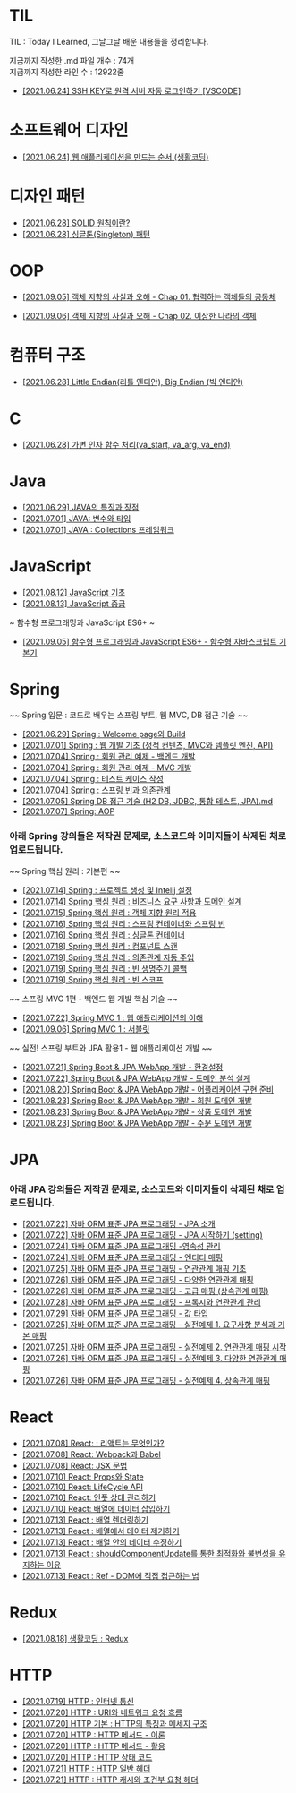 # TIL

TIL : Today I Learned, 그날그날 배운 내용들을 정리합니다.

지금까지 작성한 .md 파일 개수 : 74개 <br />
지금까지 작성한 라인 수 : 12922줄 <br />

- [[2021.06.24]  SSH KEY로 원격 서버 자동 로그인하기 [VSCODE]](https://github.com/LemonDouble/TIL/blob/main/setting_development_environment/SSH%20KEY%EB%A1%9C%20%EC%9B%90%EA%B2%A9%20%EC%84%9C%EB%B2%84%20%EC%9E%90%EB%8F%99%20%EB%A1%9C%EA%B7%B8%EC%9D%B8%ED%95%98%EA%B8%B0%20%5BVSCODE%5D.md)

# 소프트웨어 디자인

- [[2021.06.24] 웹 애플리케이션을 만드는 순서 (생활코딩)](<https://github.com/LemonDouble/TIL/blob/main/software_design/%EC%9B%B9%20%EC%95%A0%ED%94%8C%EB%A6%AC%EC%BC%80%EC%9D%B4%EC%85%98%20%EB%A7%8C%EB%93%A4%EA%B8%B0%20-%20%EC%9B%B9%20%EC%95%A0%ED%94%8C%EB%A6%AC%EC%BC%80%EC%9D%B4%EC%85%98%EC%9D%84%20%EB%A7%8C%EB%93%9C%EB%8A%94%20%EC%88%9C%EC%84%9C%20(%EC%83%9D%ED%99%9C%EC%BD%94%EB%94%A9).md>)

# 디자인 패턴

- [[2021.06.28] SOLID 원칙이란?](https://github.com/LemonDouble/TIL/blob/main/design_pattern/SOLID%20%EC%9B%90%EC%B9%99%EC%9D%B4%EB%9E%80.md)
- [[2021.06.28] 싱글톤(Singleton) 패턴](<https://github.com/LemonDouble/TIL/blob/main/design_pattern/%EC%8B%B1%EA%B8%80%ED%86%A4(Singleton)%20%ED%8C%A8%ED%84%B4.md>)

# OOP
- [[2021.09.05] 객체 지향의 사실과 오해 - Chap 01. 협력하는 객체들의 공동체](https://github.com/LemonDouble/TIL/blob/main/OOP/%EA%B0%9D%EC%B2%B4%20%EC%A7%80%ED%96%A5%EC%9D%98%20%EC%82%AC%EC%8B%A4%EA%B3%BC%20%EC%98%A4%ED%95%B4%20-%20Chap%2001%20%ED%98%91%EB%A0%A5%ED%95%98%EB%8A%94%20%EA%B0%9D%EC%B2%B4.md)

- [[2021.09.06] 객체 지향의 사실과 오해 - Chap 02. 이상한 나라의 객체](https://github.com/LemonDouble/TIL/blob/main/OOP/%EA%B0%9D%EC%B2%B4%20%EC%A7%80%ED%96%A5%EC%9D%98%20%EC%82%AC%EC%8B%A4%EA%B3%BC%20%EC%98%A4%ED%95%B4%20-%20Chap%2002%20%EC%9D%B4%EC%83%81%ED%95%9C%20%EB%82%98%EB%9D%BC%EC%9D%98%20%EA%B0%9D%EC%B2%B4.md)

# 컴퓨터 구조

- [[2021.06.28] Little Endian(리틀 엔디안), Big Endian (빅 엔디안)](<https://github.com/LemonDouble/TIL/blob/main/computer_architecture/Little%20Endian(%EB%A6%AC%ED%8B%80%20%EC%97%94%EB%94%94%EC%95%88)%2C%20Big%20Endian%20(%EB%B9%85%20%EC%97%94%EB%94%94%EC%95%88).md>)

# C

- [[2021.06.28] 가변 인자 함수 처리(va_start, va_arg, va_end)](<https://github.com/LemonDouble/TIL/blob/main/C/%EA%B0%80%EB%B3%80%20%EC%9D%B8%EC%9E%90%20%ED%95%A8%EC%88%98%20%EC%B2%98%EB%A6%AC(va_start%2C%20va_arg%2C%20va_end).md>)

# Java

- [[2021.06.29] JAVA의 특징과 장점](https://github.com/LemonDouble/TIL/blob/main/java/JAVA%EC%9D%98%20%ED%8A%B9%EC%A7%95%EA%B3%BC%20%EC%9E%A5%EC%A0%90.md)
- [[2021.07.01] JAVA: 변수와 타입](https://github.com/LemonDouble/TIL/blob/main/java/JAVA%20%EB%B3%80%EC%88%98%EC%99%80%20%ED%83%80%EC%9E%85%20.md)
- [[2021.07.01] JAVA : Collections 프레임워크](https://github.com/LemonDouble/TIL/blob/main/java/JAVA%20Collections%20%ED%94%84%EB%A0%88%EC%9E%84%EC%9B%8C%ED%81%AC.md)

# JavaScript

- [[2021.08.12] JavaScript 기초](https://github.com/LemonDouble/TIL/blob/main/JavaScript/JavaScript%20%EA%B8%B0%EC%B4%88.md)
- [[2021.08.13] JavaScript 중급](https://github.com/LemonDouble/TIL/blob/main/JavaScript/Javascript%20%EC%A4%91%EA%B8%89.md)

~ 함수형 프로그래밍과 JavaScript ES6+ ~

- [[2021.09.05] 함수형 프로그래밍과 JavaScript ES6+ - 함수형 자바스크립트 기본기
](https://github.com/LemonDouble/TIL/blob/main/JavaScript/%ED%95%A8%EC%88%98%ED%98%95%20%ED%94%84%EB%A1%9C%EA%B7%B8%EB%9E%98%EB%B0%8D%EA%B3%BC%20JavaScript%20ES6%2B%20-%20%ED%95%A8%EC%88%98%ED%98%95%20%EC%9E%90%EB%B0%94%EC%8A%A4%ED%81%AC%EB%A6%BD%ED%8A%B8%20%EA%B8%B0%EB%B3%B8%EA%B8%B0.md)

# Spring

~~ Spring 입문 : 코드로 배우는 스프링 부트, 웹 MVC, DB 접근 기술 ~~

- [[2021.06.29] Spring : Welcome page와 Build](https://github.com/LemonDouble/TIL/blob/main/spring/Spring%20Welcome%20page%EC%99%80%20Build.md)
- [[2021.07.01] Spring : 웹 개발 기초 (정적 컨텐츠, MVC와 템플릿 엔진, API)](<https://github.com/LemonDouble/TIL/blob/main/spring/Spring%20%EC%9B%B9%20%EA%B0%9C%EB%B0%9C%20%EA%B8%B0%EC%B4%88%20(%EC%A0%95%EC%A0%81%20%EC%BB%A8%ED%85%90%EC%B8%A0%2C%20MVC%EC%99%80%20%ED%85%9C%ED%94%8C%EB%A6%BF).md>)
- [[2021.07.04] Spring : 회원 관리 예제 - 백엔드 개발](https://github.com/LemonDouble/TIL/blob/main/spring/Spring%20%ED%9A%8C%EC%9B%90%20%EA%B4%80%EB%A6%AC%20%EC%98%88%EC%A0%9C%20-%20%EB%B0%B1%EC%97%94%EB%93%9C%20%EA%B0%9C%EB%B0%9C.md)
- [[2021.07.04] Spring : 회원 관리 예제 - MVC 개발](https://github.com/LemonDouble/TIL/blob/main/spring/Spring%20%ED%9A%8C%EC%9B%90%20%EA%B4%80%EB%A6%AC%20%EC%98%88%EC%A0%9C%20-%20MVC%20%EA%B0%9C%EB%B0%9C.md)
- [[2021.07.04] Spring : 테스트 케이스 작성](https://github.com/LemonDouble/TIL/blob/main/spring/Spring%20%ED%85%8C%EC%8A%A4%ED%8A%B8%20%EC%BC%80%EC%9D%B4%EC%8A%A4%20%EC%9E%91%EC%84%B1.md)
- [[2021.07.04] Spring : 스프링 빈과 의존관계](https://github.com/LemonDouble/TIL/blob/main/spring/Spring%20%EC%8A%A4%ED%94%84%EB%A7%81%20%EB%B9%88%EA%B3%BC%20%EC%9D%98%EC%A1%B4%EA%B4%80%EA%B3%84.md)
- [[2021.07.05] Spring DB 접근 기술 (H2 DB, JDBC, 통합 테스트, JPA).md](<https://github.com/LemonDouble/TIL/blob/main/spring/Spring%20DB%20%EC%A0%91%EA%B7%BC%20%EA%B8%B0%EC%88%A0%20(H2%20DB%2C%20JDBC%2C%20%ED%86%B5%ED%95%A9%20%ED%85%8C%EC%8A%A4%ED%8A%B8%2C%20JPA).md>)
- [[2021.07.07] Spring: AOP](https://github.com/LemonDouble/TIL/blob/main/spring/Spring%20AOP.md)

### 아래 Spring 강의들은 저작권 문제로, 소스코드와 이미지들이 삭제된 채로 업로드됩니다.

~~ Spring 핵심 원리 : 기본편 ~~

- [[2021.07.14] Spring : 프로젝트 생성 및 Intelij 설정](https://github.com/LemonDouble/TIL/blob/main/spring/Spring%20%ED%94%84%EB%A1%9C%EC%A0%9D%ED%8A%B8%20%EC%83%9D%EC%84%B1%20%EB%B0%8F%20Intelij%20%EC%84%A4%EC%A0%95.md)
- [[2021.07.14] Spring 핵심 원리 : 비즈니스 요구 사항과 도메인 설계](https://github.com/LemonDouble/TIL/blob/main/spring/Spring%20%ED%95%B5%EC%8B%AC%20%EC%9B%90%EB%A6%AC%20%EB%B9%84%EC%A6%88%EB%8B%88%EC%8A%A4%20%EC%9A%94%EA%B5%AC%20%EC%82%AC%ED%95%AD%EA%B3%BC%20%EB%8F%84%EB%A9%94%EC%9D%B8.md)
- [[2021.07.15] Spring 핵심 원리 : 객체 지향 원리 적용](https://github.com/LemonDouble/TIL/blob/main/spring/Spring%20%ED%95%B5%EC%8B%AC%20%EC%9B%90%EB%A6%AC%20%EA%B0%9D%EC%B2%B4%20%EC%A7%80%ED%96%A5%20%EC%9B%90%EB%A6%AC%20%EC%A0%81%EC%9A%A9.md)
- [[2021.07.16] Spring 핵심 원리 : 스프링 컨테이너와 스프링 빈](https://github.com/LemonDouble/TIL/blob/main/spring/Spring%20%ED%95%B5%EC%8B%AC%20%EC%9B%90%EB%A6%AC%20%EC%8A%A4%ED%94%84%EB%A7%81%20%EC%BB%A8%ED%85%8C%EC%9D%B4%EB%84%88%EC%99%80%20%EC%8A%A4%ED%94%84%EB%A7%81%20%EB%B9%88.md)
- [[2021.07.16] Spring 핵심 원리 : 싱글톤 컨테이너](https://github.com/LemonDouble/TIL/blob/main/spring/Spring%20%ED%95%B5%EC%8B%AC%20%EC%9B%90%EB%A6%AC%20%EC%8B%B1%EA%B8%80%ED%86%A4%20%EC%BB%A8%ED%85%8C%EC%9D%B4%EB%84%88.md)
- [[2021.07.18] Spring 핵심 원리 : 컴포넌트 스캔](https://github.com/LemonDouble/TIL/blob/main/spring/Spring%20%ED%95%B5%EC%8B%AC%20%EC%9B%90%EB%A6%AC%20%EC%BB%B4%ED%8F%AC%EB%84%8C%ED%8A%B8%20%EC%8A%A4%EC%BA%94.md)
- [[2021.07.19] Spring 핵심 원리 : 의존관계 자동 주입](https://github.com/LemonDouble/TIL/blob/main/spring/Spring%20%ED%95%B5%EC%8B%AC%20%EC%9B%90%EB%A6%AC%20%EC%9D%98%EC%A1%B4%EA%B4%80%EA%B3%84%20%EC%9E%90%EB%8F%99%20%EC%A3%BC%EC%9E%85.md)
- [[2021.07.19] Spring 핵심 원리 : 빈 생명주기 콜백](https://github.com/LemonDouble/TIL/blob/main/spring/Spring%20%ED%95%B5%EC%8B%AC%20%EC%9B%90%EB%A6%AC%20%EB%B9%88%20%EC%83%9D%EB%AA%85%EC%A3%BC%EA%B8%B0%20%EC%BD%9C%EB%B0%B1%20.md)
- [[2021.07.19] Spring 핵심 원리 : 빈 스코프](https://github.com/LemonDouble/TIL/blob/main/spring/Spring%20%ED%95%B5%EC%8B%AC%20%EC%9B%90%EB%A6%AC%20%EB%B9%88%20%EC%8A%A4%EC%BD%94%ED%94%84.md)

~~ 스프링 MVC 1편 - 백엔드 웹 개발 핵심 기술 ~~

- [[2021.07.22] Spring MVC 1 : 웹 애플리케이션의 이해](https://github.com/LemonDouble/TIL/blob/main/spring/Spring%20MVC%201%20%EC%9B%B9%20%EC%95%A0%ED%94%8C%EB%A6%AC%EC%BC%80%EC%9D%B4%EC%85%98%EC%9D%98%20%EC%9D%B4%ED%95%B4.md)
- [[2021.09.06] Spring MVC 1 : 서블릿](https://github.com/LemonDouble/TIL/blob/main/spring/Spring%20MVC%201%20%EC%84%9C%EB%B8%94%EB%A6%BF.md)


~~ 실전! 스프링 부트와 JPA 활용1 - 웹 애플리케이션 개발 ~~

- [[2021.07.21] Spring Boot & JPA WebApp 개발 - 환경설정](https://github.com/LemonDouble/TIL/blob/main/spring/Spring%20Boot%20%26%20JPA%20WebApp%20%EA%B0%9C%EB%B0%9C%20-%20%ED%99%98%EA%B2%BD%EC%84%A4%EC%A0%95.md)
- [[2021.07.22] Spring Boot & JPA WebApp 개발 - 도메인 분석 설계](https://github.com/LemonDouble/TIL/blob/main/spring/Spring%20Boot%20%26%20JPA%20WebApp%20%EA%B0%9C%EB%B0%9C%20-%20%EB%8F%84%EB%A9%94%EC%9D%B8%20%EB%B6%84%EC%84%9D%20%EC%84%A4%EA%B3%84.md)
- [[2021.08.20] Spring Boot & JPA WebApp 개발 - 어플리케이션 구현 준비](https://github.com/LemonDouble/TIL/blob/main/spring/Spring%20Boot%20%26%20JPA%20WebApp%20%EA%B0%9C%EB%B0%9C%20-%20%EC%96%B4%ED%94%8C%EB%A6%AC%EC%BC%80%EC%9D%B4%EC%85%98%20%EA%B5%AC%ED%98%84%20%EC%A4%80%EB%B9%84.md)
- [[2021.08.23] Spring Boot & JPA WebApp 개발 - 회원 도메인 개발](https://github.com/LemonDouble/TIL/blob/main/spring/Spring%20Boot%20%26%20JPA%20WebApp%20%EA%B0%9C%EB%B0%9C%20-%20%ED%9A%8C%EC%9B%90%20%EB%8F%84%EB%A9%94%EC%9D%B8%20%EA%B0%9C%EB%B0%9C.md)
- [[2021.08.23] Spring Boot & JPA WebApp 개발 - 상품 도메인 개발](https://github.com/LemonDouble/TIL/blob/main/spring/Spring%20Boot%20%26%20JPA%20WebApp%20%EA%B0%9C%EB%B0%9C%20-%20%EC%83%81%ED%92%88%20%EB%8F%84%EB%A9%94%EC%9D%B8%20%EA%B0%9C%EB%B0%9C.md)
- [[2021.08.23] Spring Boot & JPA WebApp 개발 - 주문 도메인 개발](https://github.com/LemonDouble/TIL/blob/main/spring/Spring%20Boot%20%26%20JPA%20WebApp%20%EA%B0%9C%EB%B0%9C%20-%20%EC%A3%BC%EB%AC%B8%20%EB%8F%84%EB%A9%94%EC%9D%B8%20%EA%B0%9C%EB%B0%9C.md)

# JPA

### 아래 JPA 강의들은 저작권 문제로, 소스코드와 이미지들이 삭제된 채로 업로드됩니다.

- [[2021.07.22] 자바 ORM 표준 JPA 프로그래밍 - JPA 소개](https://github.com/LemonDouble/TIL/blob/main/JPA/%EC%9E%90%EB%B0%94%20ORM%20%ED%91%9C%EC%A4%80%20JPA%20%ED%94%84%EB%A1%9C%EA%B7%B8%EB%9E%98%EB%B0%8D%20-%20JPA%20%EC%86%8C%EA%B0%9C.md)
- [[2021.07.22] 자바 ORM 표준 JPA 프로그래밍 - JPA 시작하기 (setting)](https://github.com/LemonDouble/TIL/blob/main/JPA/%EC%9E%90%EB%B0%94%20ORM%20%ED%91%9C%EC%A4%80%20JPA%20%ED%94%84%EB%A1%9C%EA%B7%B8%EB%9E%98%EB%B0%8D%20-%20JPA%20%EC%8B%9C%EC%9E%91%ED%95%98%EA%B8%B0.md)
- [[2021.07.24] 자바 ORM 표준 JPA 프로그래밍 -영속성 관리](https://github.com/LemonDouble/TIL/blob/main/JPA/%EC%9E%90%EB%B0%94%20ORM%20%ED%91%9C%EC%A4%80%20JPA%20%ED%94%84%EB%A1%9C%EA%B7%B8%EB%9E%98%EB%B0%8D%20-%EC%98%81%EC%86%8D%EC%84%B1%20%EA%B4%80%EB%A6%AC.md)
- [[2021.07.24] 자바 ORM 표준 JPA 프로그래밍 - 엔티티 매핑](https://github.com/LemonDouble/TIL/blob/main/JPA/%EC%9E%90%EB%B0%94%20ORM%20%ED%91%9C%EC%A4%80%20JPA%20%ED%94%84%EB%A1%9C%EA%B7%B8%EB%9E%98%EB%B0%8D%20-%20%EC%97%94%ED%8B%B0%ED%8B%B0%20%EB%A7%A4%ED%95%91.md)
- [[2021.07.25] 자바 ORM 표준 JPA 프로그래밍 - 연관관계 매핑 기초](https://github.com/LemonDouble/TIL/blob/main/JPA/%EC%9E%90%EB%B0%94%20ORM%20%ED%91%9C%EC%A4%80%20JPA%20%ED%94%84%EB%A1%9C%EA%B7%B8%EB%9E%98%EB%B0%8D%20-%20%EC%97%B0%EA%B4%80%EA%B4%80%EA%B3%84%20%EB%A7%A4%ED%95%91.md)
- [[2021.07.26] 자바 ORM 표준 JPA 프로그래밍 - 다양한 연관관계 매핑](https://github.com/LemonDouble/TIL/blob/main/JPA/%EC%9E%90%EB%B0%94%20ORM%20%ED%91%9C%EC%A4%80%20JPA%20%ED%94%84%EB%A1%9C%EA%B7%B8%EB%9E%98%EB%B0%8D%20-%20%EB%8B%A4%EC%96%91%ED%95%9C%20%EC%97%B0%EA%B4%80%EA%B4%80%EA%B3%84%20%EB%A7%A4%ED%95%91.md)
- [[2021.07.26] 자바 ORM 표준 JPA 프로그래밍 - 고급 매핑 (상속관계 매핑)](<https://github.com/LemonDouble/TIL/blob/main/JPA/%EC%9E%90%EB%B0%94%20ORM%20%ED%91%9C%EC%A4%80%20JPA%20%ED%94%84%EB%A1%9C%EA%B7%B8%EB%9E%98%EB%B0%8D%20-%20%EA%B3%A0%EA%B8%89%20%EB%A7%A4%ED%95%91%20(%EC%83%81%EC%86%8D%EA%B4%80%EA%B3%84%20%EB%A7%A4%ED%95%91).md>)
- [[2021.07.28] 자바 ORM 표준 JPA 프로그래밍 - 프록시와 연관관계 관리](https://github.com/LemonDouble/TIL/blob/main/JPA/%EC%9E%90%EB%B0%94%20ORM%20%ED%91%9C%EC%A4%80%20JPA%20%ED%94%84%EB%A1%9C%EA%B7%B8%EB%9E%98%EB%B0%8D%20-%20%ED%94%84%EB%A1%9D%EC%8B%9C%EC%99%80%20%EC%97%B0%EA%B4%80%EA%B4%80%EA%B3%84%20%EA%B4%80%EB%A6%AC.md)
- [[2021.07.29] 자바 ORM 표준 JPA 프로그래밍 - 값 타입](https://github.com/LemonDouble/TIL/blob/main/JPA/%EC%9E%90%EB%B0%94%20ORM%20%ED%91%9C%EC%A4%80%20JPA%20%ED%94%84%EB%A1%9C%EA%B7%B8%EB%9E%98%EB%B0%8D%20-%20%EA%B0%92%20%ED%83%80%EC%9E%85.md)
- [[2021.07.25] 자바 ORM 표준 JPA 프로그래밍 - 실전예제 1. 요구사항 분석과 기본 매핑](https://github.com/LemonDouble/TIL/blob/main/JPA/%EC%9E%90%EB%B0%94%20ORM%20%ED%91%9C%EC%A4%80%20JPA%20%ED%94%84%EB%A1%9C%EA%B7%B8%EB%9E%98%EB%B0%8D%20-%20%EC%8B%A4%EC%A0%84%EC%98%88%EC%A0%9C%201%20%EC%9A%94%EA%B5%AC%EC%82%AC%ED%95%AD%20%EB%B6%84%EC%84%9D%EA%B3%BC%20%EA%B8%B0%EB%B3%B8%20%EB%A7%A4%ED%95%91.md)
- [[2021.07.25] 자바 ORM 표준 JPA 프로그래밍 - 실전예제 2. 연관관계 매핑 시작](https://github.com/LemonDouble/TIL/blob/main/JPA/%EC%9E%90%EB%B0%94%20ORM%20%ED%91%9C%EC%A4%80%20JPA%20%ED%94%84%EB%A1%9C%EA%B7%B8%EB%9E%98%EB%B0%8D%20-%20%EC%8B%A4%EC%A0%84%EC%98%88%EC%A0%9C%202%20%EC%97%B0%EA%B4%80%EA%B4%80%EA%B3%84%20%EB%A7%A4%ED%95%91%20%EC%8B%9C%EC%9E%91.md)
- [[2021.07.26] 자바 ORM 표준 JPA 프로그래밍 - 실전예제 3. 다양한 연관관계 매핑](https://github.com/LemonDouble/TIL/blob/main/JPA/%EC%9E%90%EB%B0%94%20ORM%20%ED%91%9C%EC%A4%80%20JPA%20%ED%94%84%EB%A1%9C%EA%B7%B8%EB%9E%98%EB%B0%8D%20-%20%EC%8B%A4%EC%A0%84%EC%98%88%EC%A0%9C%203%20%EB%8B%A4%EC%96%91%ED%95%9C%20%EC%97%B0%EA%B4%80%EA%B4%80%EA%B3%84%20%EB%A7%A4%ED%95%91.md)
- [[2021.07.26] 자바 ORM 표준 JPA 프로그래밍 - 실전예제 4. 상속관계 매핑](https://github.com/LemonDouble/TIL/blob/main/JPA/%EC%9E%90%EB%B0%94%20ORM%20%ED%91%9C%EC%A4%80%20JPA%20%ED%94%84%EB%A1%9C%EA%B7%B8%EB%9E%98%EB%B0%8D%20-%20%EC%8B%A4%EC%A0%84%EC%98%88%EC%A0%9C%204.%20%EC%83%81%EC%86%8D%EA%B4%80%EA%B3%84%20%EB%A7%A4%ED%95%91.md)

# React

- [[2021.07.08] React: : 리액트는 무엇인가?](https://github.com/LemonDouble/TIL/blob/main/react/React%20%EB%A6%AC%EC%95%A1%ED%8A%B8%EB%8A%94%20%EB%AC%B4%EC%97%87%EC%9D%B8%EA%B0%80.md)
- [[2021.07.08] React: Webpack과 Babel](https://github.com/LemonDouble/TIL/blob/main/react/React%20Webpack%EA%B3%BC%20Babel.md)
- [[2021.07.08] React: JSX 문법](https://github.com/LemonDouble/TIL/blob/main/react/React%20JSX%20%EB%AC%B8%EB%B2%95.md)
- [[2021.07.10] React: Props와 State](https://github.com/LemonDouble/TIL/blob/main/react/React%20Props%EC%99%80%20State.md)
- [[2021.07.10] React: LifeCycle API](https://github.com/LemonDouble/TIL/blob/main/react/React%20LifeCycle%20API.md)
- [[2021.07.10] React: 인풋 상태 관리하기](https://github.com/LemonDouble/TIL/blob/main/react/React%20%EC%9D%B8%ED%92%8B%20%EC%83%81%ED%83%9C%20%EA%B4%80%EB%A6%AC%ED%95%98%EA%B8%B0.md)
- [[2021.07.10] React: 배열에 데이터 삽입하기](https://github.com/LemonDouble/TIL/blob/main/react/React%20%EB%B0%B0%EC%97%B4%EC%97%90%20%EB%8D%B0%EC%9D%B4%ED%84%B0%20%EC%82%BD%EC%9E%85%ED%95%98%EA%B8%B0.md)
- [[2021.07.13] React : 배열 렌더링하기](https://github.com/LemonDouble/TIL/blob/main/react/React%20%EB%B0%B0%EC%97%B4%20%EB%A0%8C%EB%8D%94%EB%A7%81%ED%95%98%EA%B8%B0.md)
- [[2021.07.13] React : 배열에서 데이터 제거하기](https://github.com/LemonDouble/TIL/blob/main/react/React%20%EB%B0%B0%EC%97%B4%EC%97%90%EC%84%9C%20%EB%8D%B0%EC%9D%B4%ED%84%B0%20%EC%A0%9C%EA%B1%B0%ED%95%98%EA%B8%B0.md)
- [[2021.07.13] React : 배열 안의 데이터 수정하기](https://github.com/LemonDouble/TIL/blob/main/react/React%20%EB%B0%B0%EC%97%B4%20%EC%95%88%EC%9D%98%20%EB%8D%B0%EC%9D%B4%ED%84%B0%20%EC%88%98%EC%A0%95%ED%95%98%EA%B8%B0.md)
- [[2021.07.13] React : shouldComponentUpdate를 통한 최적화와 불변성을 유지하는 이유](https://github.com/LemonDouble/TIL/blob/main/react/React%20shouldComponentUpdate%EB%A5%BC%20%ED%86%B5%ED%95%9C%20%EC%B5%9C%EC%A0%81%ED%99%94%EC%99%80%20%EB%B6%88%EB%B3%80%EC%84%B1%EC%9D%84%20%EC%9C%A0%EC%A7%80%ED%95%98%EB%8A%94%20%EC%9D%B4%EC%9C%A0.md)
- [[2021.07.13] React : Ref - DOM에 직접 접근하는 법](https://github.com/LemonDouble/TIL/blob/main/react/React%20Ref%20-%20DOM%EC%97%90%20%EC%A7%81%EC%A0%91%20%EC%A0%91%EA%B7%BC%ED%95%98%EB%8A%94%20%EB%B2%95.md)

# Redux

- [[2021.08.18] 생활코딩 : Redux](https://github.com/LemonDouble/TIL/blob/main/Redux/%EC%83%9D%ED%99%9C%EC%BD%94%EB%94%A9%20Redux.md)

# HTTP

- [[2021.07.19] HTTP : 인터넷 통신](https://github.com/LemonDouble/TIL/blob/main/HTTP/HTTP%20%EC%9D%B8%ED%84%B0%EB%84%B7%20%ED%86%B5%EC%8B%A0.md)
- [[2021.07.20] HTTP : URI와 네트워크 요청 흐름](https://github.com/LemonDouble/TIL/blob/main/HTTP/HTTP%20URI%EC%99%80%20%EB%84%A4%ED%8A%B8%EC%9B%8C%ED%81%AC%20%EC%9A%94%EC%B2%AD%20%ED%9D%90%EB%A6%84.md)
- [[2021.07.20] HTTP 기본 : HTTP의 특징과 메세지 구조](https://github.com/LemonDouble/TIL/blob/main/HTTP/HTTP%20%EA%B8%B0%EB%B3%B8%20HTTP%EC%9D%98%20%ED%8A%B9%EC%A7%95%EA%B3%BC%20%EB%A9%94%EC%84%B8%EC%A7%80%20%EA%B5%AC%EC%A1%B0.md)
- [[2021.07.20] HTTP : HTTP 메서드 - 이론](https://github.com/LemonDouble/TIL/blob/main/HTTP/HTTP%20HTTP%20%EB%A9%94%EC%84%9C%EB%93%9C%20-%20%EC%9D%B4%EB%A1%A0.md)
- [[2021.07.20] HTTP : HTTP 메서드 - 활용](https://github.com/LemonDouble/TIL/blob/main/HTTP/HTTP%20HTTP%20%EB%A9%94%EC%84%9C%EB%93%9C%20-%20%ED%99%9C%EC%9A%A9.md)
- [[2021.07.20] HTTP : HTTP 상태 코드](https://github.com/LemonDouble/TIL/blob/main/HTTP/HTTP%20HTTP%20%EC%83%81%ED%83%9C%20%EC%BD%94%EB%93%9C.md)
- [[2021.07.21] HTTP : HTTP 일반 헤더](https://github.com/LemonDouble/TIL/blob/main/HTTP/HTTP%20HTTP%20%ED%97%A4%EB%8D%94%20-%20%EC%9D%BC%EB%B0%98%20%ED%97%A4%EB%8D%94.md)
- [[2021.07.21] HTTP : HTTP 캐시와 조건부 요청 헤더](https://github.com/LemonDouble/TIL/blob/main/HTTP/HTTP%20HTTP%20%ED%97%A4%EB%8D%94%20-%20%EC%BA%90%EC%8B%9C%EC%99%80%20%EC%A1%B0%EA%B1%B4%EB%B6%80%20%EC%9A%94%EC%B2%AD%20%ED%97%A4%EB%8D%94%20.md)
